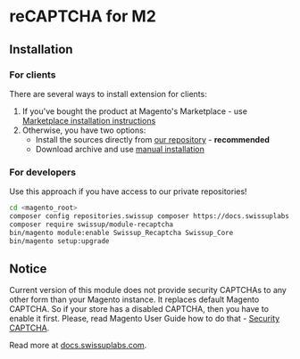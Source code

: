 # reCAPTCHA for M2

## Installation

### For clients

There are several ways to install extension for clients:

 1. If you've bought the product at Magento's Marketplace - use
    [Marketplace installation instructions](https://docs.magento.com/marketplace/user_guide/buyers/install-extension.html)
 2. Otherwise, you have two options:
    - Install the sources directly from [our repository](https://docs.swissuplabs.com/m2/extensions/recaptcha/installation/composer/) - **recommended**
    - Download archive and use [manual installation](https://docs.swissuplabs.com/m2/extensions/recaptcha/installation/manual/)

### For developers

Use this approach if you have access to our private repositories!

```bash
cd <magento_root>
composer config repositories.swissup composer https://docs.swissuplabs.com/packages/
composer require swissup/module-recaptcha
bin/magento module:enable Swissup_Recaptcha Swissup_Core
bin/magento setup:upgrade
```

## Notice

Current version of this module does not provide security CAPTCHAs to any other form than your Magento instance. It replaces default Magento CAPTCHA. So if your store has a disabled CAPTCHA, then you have to enable it first. Please, read Magento User Guide how to do that - [Security CAPTCHA](https://docs.magento.com/m2/ce/user_guide/stores/security-captcha.html).

Read more at [docs.swissuplabs.com](http://docs.swissuplabs.com/m2/extensions/recaptcha/).
